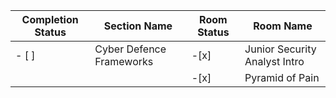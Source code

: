 | Completion Status | Section Name             | Room Status | Room Name                     |
|-------------------|--------------------------|-------------|-------------------------------|
|- [ ]                 | Cyber Defence Frameworks | -[x]         | Junior Security Analyst Intro |
| |  | -[x] | Pyramid of Pain |
